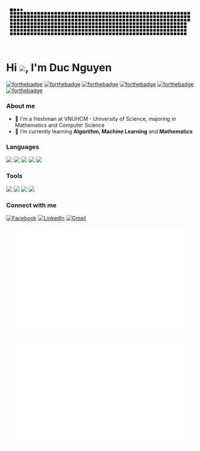 <div width="100%" align="center">

![snakeeeeeee gif](https://github.com/ducnguyen1511/ducnguyen1511/blob/output/github-contribution-grid-snake.svg)
  
<div width="100%" align="left">
<h1>Hi  <img src="https://c.tenor.com/ShTnSrVLePQAAAAi/capoo-bugcat.gif" width="60" />, I'm Duc Nguyen </h1>
  
<!--   [![forthebadge](https://forthebadge.com/images/badges/fixed-bugs.svg)](https://forthebadge.com) -->
  [![forthebadge](https://forthebadge.com/images/badges/0-percent-optimized.svg)](https://forthebadge.com)  [![forthebadge](https://forthebadge.com/images/badges/makes-people-smile.svg)](https://forthebadge.com) [![forthebadge](https://forthebadge.com/images/badges/ctrl-c-ctrl-v.svg)](https://forthebadge.com)  [![forthebadge](https://forthebadge.com/images/badges/not-a-bug-a-feature.svg)](https://forthebadge.com)  [![forthebadge](https://forthebadge.com/images/badges/contains-tasty-spaghetti-code.svg)](https://forthebadge.com)  [![forthebadge](https://forthebadge.com/images/badges/powered-by-coffee.svg)](https://forthebadge.com)
  
### About me
  
- 🏫 I'm a freshman at VNUHCM - University of Science, majoring in Mathematics and Computer Science
- 🌱 I’m currently learning **Algorithm, Machine Learning** and **Mathematics**

### Languages
  ![](https://img.shields.io/badge/c++-%2300599C.svg?style=for-the-badge&logo=c%2B%2B&logoColor=white)  ![](https://img.shields.io/badge/python-3670A0?style=for-the-badge&logo=python&logoColor=ffdd54)  ![](https://img.shields.io/badge/Haskell-5D4F85?style=for-the-badge&logo=haskell&logoColor=white) ![](https://img.shields.io/badge/javascript-%23323330.svg?style=for-the-badge&logo=javascript&logoColor=%23F7DF1E)  ![](https://img.shields.io/badge/latex-%23008080.svg?style=for-the-badge&logo=latex&logoColor=white)  <!--   ![](https://img.shields.io/badge/go-%2300ADD8.svg?style=for-the-badge&logo=go&logoColor=white) --> <!--   ![](https://img.shields.io/badge/-Julia-9558B2?style=for-the-badge&logo=julia&logoColor=white) -->
### Tools
  ![](https://img.shields.io/badge/NeoVim-%2357A143.svg?&style=for-the-badge&logo=neovim&logoColor=white) ![](https://img.shields.io/badge/Aseprite-FFFFFF?style=for-the-badge&logo=Aseprite&logoColor=#7D929E) ![](https://img.shields.io/badge/Krita-203759?style=for-the-badge&logo=krita&logoColor=EEF37B) ![](https://img.shields.io/badge/figma-%23F24E1E.svg?style=for-the-badge&logo=figma&logoColor=white)

<!-- ### Libraries
  ![Pandas](https://img.shields.io/badge/pandas-%23150458.svg?style=for-the-badge&logo=pandas&logoColor=white)
  ![NumPy](https://img.shields.io/badge/numpy-%23013243.svg?style=for-the-badge&logo=numpy&logoColor=white)
  ![OpenCV](https://img.shields.io/badge/opencv-%23white.svg?style=for-the-badge&logo=opencv&logoColor=white)
  ![scikit-learn](https://img.shields.io/badge/scikit--learn-%23F7931E.svg?style=for-the-badge&logo=scikit-learn&logoColor=white)
  ![TensorFlow](https://img.shields.io/badge/TensorFlow-%23FF6F00.svg?style=for-the-badge&logo=TensorFlow&logoColor=white)
  ![PyTorch](https://img.shields.io/badge/PyTorch-%23EE4C2C.svg?style=for-the-badge&logo=PyTorch&logoColor=white)
  ![Keras](https://img.shields.io/badge/Keras-%23D00000.svg?style=for-the-badge&logo=Keras&logoColor=white) -->
  
<h3>Connect with me </h3>
<!-- <p>
  <a href="https://fb.com/nguyenduc1511" target="blank"><img align="center" src="https://raw.githubusercontent.com/rahuldkjain/github-profile-readme-generator/master/src/images/icons/Social/facebook.svg" alt="nguyenduc1511" height="30" width="40" /></a>
  <a href="https://linkedin.com/in/nguyentrungduc1511" target="blank"><img align="center" src="https://raw.githubusercontent.com/rahuldkjain/github-profile-readme-generator/master/src/images/icons/Social/linked-in-alt.svg" alt="nguyentrungduc1511" height="30" width="40" /></a>
</p> -->
  
  [![Facebook](https://img.shields.io/badge/Facebook-%231877F2.svg?style=for-the-badge&logo=Facebook&logoColor=white)](https://fb.com/nguyenduc1511)  [![LinkedIn](https://img.shields.io/badge/linkedin-%230077B5.svg?style=for-the-badge&logo=linkedin&logoColor=white)](https://linkedin.com/in/nguyentrungduc1511)  [![Gmail](https://img.shields.io/badge/Gmail-D14836?style=for-the-badge&logo=gmail&logoColor=white)](mailto:trungducnguyen1511@gmail.com)
  
<p align="center">
  <img src="https://github.com/ngntrgduc/github-stats/blob/master/generated/overview.svg">
  <img src="https://github.com/ngntrgduc/github-stats/blob/master/generated/languages.svg">
</p>
